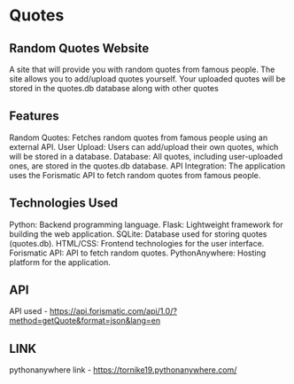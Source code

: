 # Quotes

## Random Quotes Website
A site that will provide you with random quotes from famous people.
The site allows you to add/upload quotes yourself. Your uploaded quotes will be stored in the quotes.db database along with other quotes

## Features
Random Quotes: Fetches random quotes from famous people using an external API.
User Upload: Users can add/upload their own quotes, which will be stored in a database.
Database: All quotes, including user-uploaded ones, are stored in the quotes.db database.
API Integration: The application uses the Forismatic API to fetch random quotes from famous people.

## Technologies Used
Python: Backend programming language.
Flask: Lightweight framework for building the web application.
SQLite: Database used for storing quotes (quotes.db).
HTML/CSS: Frontend technologies for the user interface.
Forismatic API: API to fetch random quotes.
PythonAnywhere: Hosting platform for the application.

## API
API used - https://api.forismatic.com/api/1.0/?method=getQuote&format=json&lang=en

## LINK
pythonanywhere link - https://tornike19.pythonanywhere.com/

